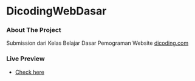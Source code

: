 # DicodingWebDasar
 
### About The Project
Submission dari Kelas Belajar Dasar Pemograman Website [dicoding.com](https://dicoding.com/)

### Live Preview
- [Check here](samunee-dicoding-web-dasar.vercel.app)
